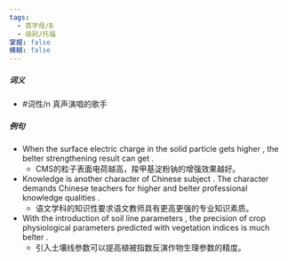 ```yaml
---
tags:
  - 首字母/B
  - 级别/托福
掌握: false
模糊: false
---
```

##### 词义
- #词性/n  真声演唱的歌手
##### 例句
- When the surface electric charge in the solid particle gets higher , the belter strengthening result can get .
	- CMS的粒子表面电荷越高，羧甲基淀粉钠的增强效果越好。
- Knowledge is another character of Chinese subject . The character demands Chinese teachers for higher and belter professional knowledge qualities .
	- 语文学科的知识性要求语文教师具有更高更强的专业知识素质。
- With the introduction of soil line parameters , the precision of crop physiological parameters predicted with vegetation indices is much belter .
	- 引入土壤线参数可以提高植被指数反演作物生理参数的精度。
